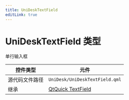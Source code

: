 ```yaml
---
title: UniDeskTextField
editLink: true
---
```

# UniDeskTextField 类型
单行输入框

| 控件类型    | 元件                                                                                |
| ------- | --------------------------------------------------------------------------------- |
| 源代码文件路径 | `UniDesk/UniDeskTextField.qml`                                                    |
| 继承      | [QtQuick TextField](https://doc.qt.io/qt-6.8/qml-qtquick-controls-textfield.html) |

